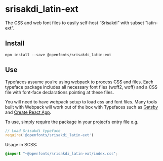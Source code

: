 
# srisakdi_latin-ext

The CSS and web font files to easily self-host “Srisakdi” with subset "latin-ext".

## Install

`npm install --save @openfonts/srisakdi_latin-ext`

## Use

Typefaces assume you’re using webpack to process CSS and files. Each typeface
package includes all necessary font files (woff2, woff) and a CSS file with
font-face declarations pointing at these files.

You will need to have webpack setup to load css and font files. Many tools built
with Webpack will work out of the box with Typefaces such as [Gatsby](https://github.com/gatsbyjs/gatsby)
and [Create React App](https://github.com/facebookincubator/create-react-app).

To use, simply require the package in your project’s entry file e.g.

```javascript
// Load Srisakdi typeface
require('@openfonts/srisakdi_latin-ext')
```

Usage in SCSS:
```scss
@import "~@openfonts/srisakdi_latin-ext/index.css";
```
